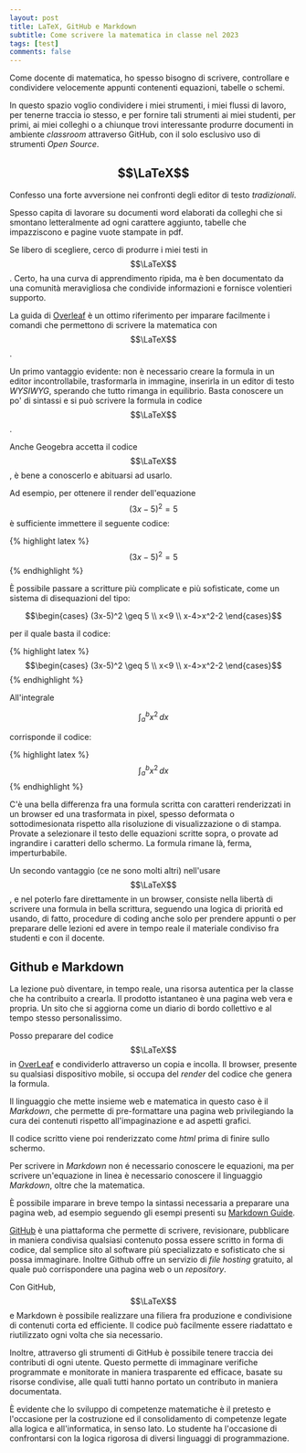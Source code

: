 ```yaml
---
layout: post
title: LaTeX, GitHub e Markdown
subtitle: Come scrivere la matematica in classe nel 2023
tags: [test]
comments: false
---
```


Come docente di matematica, ho spesso bisogno di scrivere, controllare e condividere velocemente appunti contenenti equazioni, tabelle o schemi. 

In questo spazio voglio condividere i miei strumenti, i miei flussi di lavoro, per tenerne traccia io stesso, e per fornire tali strumenti ai miei studenti, per primi, ai miei colleghi o a chiunque trovi interessante produrre documenti in ambiente *classroom* attraverso GitHub, con il solo esclusivo uso di strumenti *Open Source*.

## $$\LaTeX$$
Confesso una forte avversione nei confronti degli editor di testo *tradizionali*. 

Spesso capita di lavorare su documenti word elaborati da colleghi che si smontano letteralmente ad ogni carattere aggiunto, tabelle che impazziscono e pagine vuote stampate in pdf. 

Se libero di scegliere, cerco di produrre i miei testi in $$\LaTeX$$. Certo, ha una curva di apprendimento ripida, ma è ben documentato da una comunità meravigliosa che condivide informazioni e fornisce volentieri supporto.

La guida  di [Overleaf](https://www.overleaf.com/learn/latex/Mathematical_expressions) è un ottimo riferimento per imparare facilmente i comandi che permettono di scrivere la matematica con $$\LaTeX$$.

Un primo vantaggio evidente: non è necessario creare la formula in un editor incontrollabile, trasformarla in immagine, inserirla in un editor di testo *WYSIWYG*, sperando che tutto rimanga in equilibrio. Basta conoscere un po' di sintassi e si può scrivere la formula in codice $$\LaTeX$$.

Anche Geogebra accetta il codice $$\LaTeX$$, è bene a conoscerlo e abituarsi ad usarlo.

Ad esempio, per ottenere il render dell'equazione $$(3x-5)^2=5$$ è sufficiente immettere il seguente codice:

{% highlight latex %}
$$(3x-5)^2=5$$
{% endhighlight %}

È possibile passare a scritture più complicate e più sofisticate, come un sistema di disequazioni del tipo: 

$$\begin{cases}
    (3x-5)^2 \geq 5 \\
    x<9 \\
    x-4>x^2-2 
\end{cases}$$

per il quale basta il codice:

{% highlight latex %}
$$\begin{cases}
    (3x-5)^2 \geq 5 \\
    x<9 \\
    x-4>x^2-2
\end{cases}$$
{% endhighlight %}

All'integrale

$$\int_{a}^{b} x^2 \,dx$$

corrisponde il codice:

{% highlight latex %}
$$\int_{a}^{b} x^2 \,dx$$
{% endhighlight %}

C'è una bella differenza fra una formula scritta con caratteri renderizzati in un browser ed una trasformata in pixel, spesso deformata o sottodimesionata rispetto alla risoluzione di visualizzazione o di stampa.
Provate a selezionare il testo delle equazioni scritte sopra, o provate ad ingrandire i caratteri dello schermo. La formula rimane là, ferma, imperturbabile.

Un secondo vantaggio (ce ne sono molti altri) nell'usare $$\LaTeX$$, e nel poterlo fare direttamente in un browser, consiste nella libertà di scrivere una formula in bella scrittura, seguendo una logica di priorità ed usando, di fatto, procedure di coding anche solo per prendere appunti o per preparare delle lezioni ed avere in tempo reale il materiale condiviso fra studenti e con il docente.

## Github e Markdown

La lezione può diventare, in tempo reale, una risorsa autentica per la classe che ha contribuito a crearla. Il prodotto istantaneo è una pagina web vera e propria. Un sito che si aggiorna come un diario di bordo collettivo e al tempo stesso personalissimo.

Posso preparare del codice $$\LaTeX$$ in [OverLeaf](https://www.overleaf.com) e condividerlo attraverso un copia e incolla. Il browser, presente su qualsiasi dispositivo mobile, si occupa del *render* del codice che genera la formula.

Il linguaggio che mette insieme web e matematica in questo caso è il *Markdown*, che permette di pre-formattare una pagina web privilegiando la cura dei contenuti rispetto all'impaginazione e ad aspetti grafici.

Il codice scritto viene poi renderizzato come *html* prima di finire sullo schermo.

Per scrivere in *Markdown* non é necessario conoscere le equazioni, ma per scrivere un'equazione in linea è necessario conoscere il linguaggio *Markdown*, oltre che la matematica.

È possibile imparare in breve tempo la sintassi necessaria a preparare una pagina web, ad esempio seguendo gli esempi presenti su [Markdown Guide](https://www.markdownguide.org/). 

[GitHub](https://www.github.com) è una piattaforma che permette di scrivere, revisionare, pubblicare in maniera condivisa qualsiasi contenuto possa essere scritto in forma di codice, dal semplice sito al software più specializzato e sofisticato che si possa immaginare. Inoltre Github offre un servizio di *file hosting* gratuito, al quale può corrispondere una pagina web o un *repository*.

Con GitHub, $$\LaTeX$$ e Markdown è possibile realizzare una filiera fra produzione e condivisione di contenuti corta ed efficiente. Il codice può facilmente essere riadattato e riutilizzato ogni volta che sia necessario.

Inoltre, attraverso gli strumenti di GitHub è possibile tenere traccia dei contributi di ogni utente. Questo permette di immaginare verifiche programmate e monitorate in maniera trasparente ed efficace, basate su risorse condivise, alle quali tutti hanno portato un contributo in maniera documentata.

È evidente che lo sviluppo di competenze matematiche è il pretesto e l'occasione per la costruzione ed il consolidamento di competenze legate alla logica e all'informatica, in senso lato.
Lo studente ha l'occasione di confrontarsi con la logica rigorosa di diversi linguaggi di programmazione.

